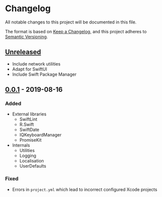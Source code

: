 # Changelog

All notable changes to this project will be documented in this file.

The format is based on [Keep a Changelog](https://keepachangelog.com/en/1.0.0/),
and this project adheres to [Semantic Versioning](https://semver.org/spec/v2.0.0.html).

## [Unreleased]

- Include network utilities
- Adapt for SwiftUI
- Include Swift Package Manager

## [0.0.1] - 2019-08-16

### Added

- External libraries
  - SwiftLint
  - R.Swift
  - SwiftDate
  - IQKeyboardManager
  - PromiseKit
- Internals
  - Utilities
  - Logging
  - Localisation
  - UserDefaults

### Fixed

- Errors in `project.yml` which lead to incorrect configured Xcode projects

[unreleased]: https://github.com/alexanderwe/ios-starter/compare/v1.0.0...HEAD
[0.0.1]: https://github.com/alexanderwe/ios-starter/releases/tag/v0.0.1

<!-- keywords to be used


### Added

### Changed

### Deprecated

### Removed

### Fixed

### Security

-->
